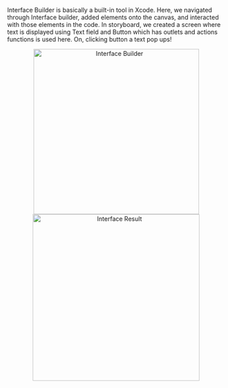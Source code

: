 Interface Builder is basically a built-in tool in Xcode. Here, we navigated through Interface builder, added elements onto the canvas, and interacted with those elements in the code.
In storyboard, we created a screen where text is displayed using Text field and Button which has outlets and actions functions is used here. On, clicking button a text pop ups!

<p align="center">
<img width="383" alt="Interface Builder" src="https://user-images.githubusercontent.com/90863360/202088830-c401532c-82e0-492f-bd35-db7601cf917d.png">

<img width="386" alt="Interface Result" src="https://user-images.githubusercontent.com/90863360/202088859-9746803b-1017-4385-843d-b84d465e7e49.png">
</p>
